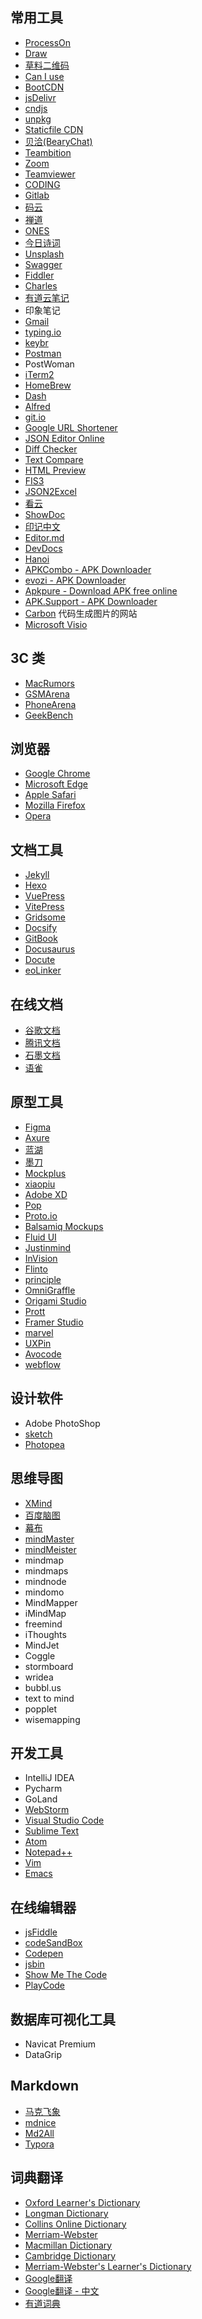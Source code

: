 ## 常用工具
- [ProcessOn](https://www.processon.com/)
- [Draw](https://www.draw.io/)
- [草料二维码](https://cli.im/)
- [Can I use](https://caniuse.com/)
- [BootCDN](https://www.bootcdn.cn/)
- [jsDelivr](https://www.jsdelivr.com/)
- [cndjs](https://cdnjs.com/)
- [unpkg](https://unpkg.com/)
- [Staticfile CDN](https://www.staticfile.org/)
- [贝洽(BearyChat)](https://bearychat.com/)
- [Teambition](https://www.teambition.com/)
- [Zoom](https://zoom.us/)
- [Teamviewer](https://www.teamviewer.com/)
- [CODING](https://coding.net/) 
- [Gitlab](https://gitlab.com/)
- [码云](https://gitee.com/)
- [禅道](https://www.zentao.net/)
- [ONES](https://ones.ai/)
- [今日诗词](https://www.jinrishici.com/)
- [Unsplash](https://unsplash.com/)
- [Swagger](https://swagger.io/)
- [Fiddler](https://www.telerik.com/fiddler)
- [Charles](https://www.charlesproxy.com/)
- [有道云笔记](http://note.youdao.com/)
- 印象笔记
- [Gmail](https://www.google.com/gmail/)
- [typing.io](https://typing.io/)
- [keybr](https://www.keybr.com/)
- [Postman](https://www.postman.com/)
- PostWoman
- [iTerm2](https://www.iterm2.com/)
- [HomeBrew](https://brew.sh/)
- [Dash](https://www.dash.org/)
- [Alfred](https://www.alfredapp.com/)
- [git.io](https://git.io/)
- [Google URL Shortener](https://goo.gl/)
- [JSON Editor Online](http://jsoneditoronline.org/)
- [Diff Checker](https://www.diffchecker.com/)
- [Text Compare](https://text-compare.com/)
- [HTML Preview](http://htmlpreview.github.io/)
- [FIS3](http://fis.baidu.com/)
- [JSON2Excel](http://j2e.kpoda.com/)
- [看云](https://www.kancloud.cn/)
- [ShowDoc](https://www.showdoc.cc/)
- [印记中文](https://www.docschina.org/)
- [Editor.md](https://pandao.github.io/editor.md/)
- [DevDocs](http://devdocs.io/)
- [Hanoi](http://www.hannuota.cn/)
- [APKCombo - APK Downloader](https://apkcombo.com/apk-downloader/)
- [evozi - APK Downloader](https://apps.evozi.com/apk-downloader/)
- [Apkpure - Download APK free online](https://apkpure.com/)
- [APK.Support - APK Downloader](https://apk.support/apk-downloader)
- [Carbon](https://carbon.now.sh/) 代码生成图片的网站
- [Microsoft Visio](https://www.microsoft.com/en-us/microsoft-365/visio/flowchart-software)

## 3C 类

- [MacRumors](https://www.macrumors.com/)
- [GSMArena](https://www.gsmarena.com/)
- [PhoneArena](https://www.phonearena.com/)
- [GeekBench](https://www.geekbench.com/)

## 浏览器
- [Google Chrome](https://www.google.com/chrome/)
- [Microsoft Edge](https://www.microsoft.com/en-us/edge)
- [Apple Safari](https://www.apple.com/safari/)
- [Mozilla Firefox](https://www.mozilla.org/en-US/firefox/)
- [Opera](https://www.opera.com/)

## 文档工具
- [Jekyll](https://jekyllrb.com/)
- [Hexo](https://hexo.io/)
- [VuePress](https://vuepress.vuejs.org/)
- [VitePress](https://vitepress.vuejs.org/)
- [Gridsome](https://github.com/gridsome/gridsome)
- [Docsify](https://docsify.js.org/)
- [GitBook](https://www.gitbook.com/)
- [Docusaurus](https://docusaurus.io/)
- [Docute](https://github.com/egoist/docute)
- [eoLinker](https://www.eolinker.com/)

## 在线文档
- [谷歌文档](https://docs.google.com/)
- [腾讯文档](https://docs.qq.com/)
- [石墨文档](https://shimo.im/)
- [语雀](https://www.yuque.com/)

## 原型工具
- [Figma](https://www.figma.com/)
- [Axure](https://www.axure.com/)
- [蓝湖](https://lanhuapp.com/)
- [墨刀](https://modao.cc/)
- [Mockplus](https://www.mockplus.cn/)
- [xiaopiu](https://www.xiaopiu.com/)
- [Adobe XD](https://www.adobe.com/products/xd.html)
- [Pop](https://popapp.in/)
- [Proto.io](https://proto.io/)
- [Balsamiq Mockups](https://balsamiq.com/)
- [Fluid UI](https://www.fluidui.com/)
- [Justinmind](https://www.justinmind.com/)
- [InVision](https://www.invisionapp.com/)
- [Flinto](https://www.flinto.com/)
- [principle](https://principleformac.com/)
- [OmniGraffle](https://www.omnigroup.com/omnigraffle/)
- [Origami Studio](https://origami.design/)
- [Prott](https://prottapp.com/)
- [Framer Studio](https://www.framer.com/)
- [marvel](https://marvelapp.com/)
- [UXPin](https://www.uxpin.com/)
- [Avocode](https://avocode.com/)
- [webflow](https://webflow.com/)

## 设计软件
- Adobe PhotoShop
- [sketch](https://www.sketch.com/)
- [Photopea](https://www.photopea.com/)

## 思维导图
- [XMind](https://www.xmind.net/)
- [百度脑图](http://naotu.baidu.com/)
- [幕布](https://mubu.com/)
- [mindMaster](https://www.mindmaster.io/)
- [mindMeister](https://www.mindmanager.com/)
- mindmap
- mindmaps
- mindnode
- mindomo
- MindMapper
- iMindMap
- freemind
- iThoughts
- MindJet
- Coggle
- stormboard
- wridea
- bubbl.us
- text to mind
- popplet
- wisemapping

## 开发工具
- IntelliJ IDEA
- Pycharm
- GoLand
- [WebStorm](https://www.jetbrains.com/webstorm/)
- [Visual Studio Code](https://code.visualstudio.com/)
- [Sublime Text](https://www.sublimetext.com/)
- [Atom](https://atom.io/)
- [Notepad++](https://notepad-plus-plus.org/)
- [Vim](http://www.vim.org/)
- [Emacs](https://www.gnu.org/software/emacs/)

## 在线编辑器
- [jsFiddle](http://jsfiddle.net/)
- [codeSandBox](https://codesandbox.io/)
- [Codepen](https://codepen.io/)
- [jsbin](https://jsbin.com/)
- [Show Me The Code](https://www.icode.live/)
- [PlayCode](https://playcode.io/)

## 数据库可视化工具

- Navicat Premium
- DataGrip

## Markdown
- [马克飞象](https://maxiang.io/)
- [mdnice](https://www.mdnice.com/)
- [Md2All](http://md.aclickall.com/)
- [Typora](https://typora.io/)

## 词典翻译
- [Oxford Learner's Dictionary](https://www.oxfordlearnersdictionaries.com/)
- [Longman Dictionary](https://www.ldoceonline.com/)
- [Collins Online Dictionary](https://www.collinsdictionary.com/)
- [Merriam-Webster](https://www.merriam-webster.com/)
- [Macmillan Dictionary](https://www.macmillandictionary.com/)
- [Cambridge Dictionary](https://dictionary.cambridge.org/)
- [Merriam-Webster's Learner's Dictionary](https://www.learnersdictionary.com/)
- [Google翻译](https://translate.google.com/)
- [Google翻译 - 中文](https://translate.google.cn/)
- [有道词典](https://youdao.com/)
